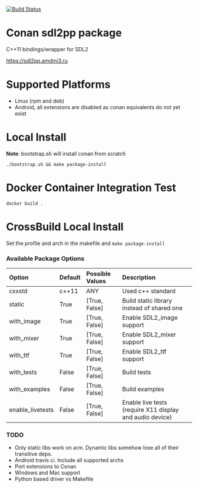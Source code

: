 [![Build Status](https://travis-ci.com/ppetraki/conan-sdl2pp.svg?branch=master)](https://travis-ci.com/ppetraki/conan-sdl2pp)

# Conan sdl2pp package
C++11 bindings/wrapper for SDL2

https://sdl2pp.amdmi3.ru

# Supported Platforms
  * Linux (rpm and deb)
  * Android, all extensions are disabled as conan equivalents do not yet exist

# Local Install
**Note**: bootstrap.sh will install conan from scratch

`./bootstrap.sh && make package-install`

# Docker Container Integration Test
`docker build .`

# CrossBuild Local Install
Set the profile and arch in the makefile and `make package-install`

### Available Package Options
| Option        | Default | Possible Values  | Description
|:------------- |:-----------------  |:----------------- |:------------|
|cxxstd    | c++11 |  ANY | Used c++ standard |
|static    | True |  [True, False] | Build static library instead of shared one |
|with_image    | True |  [True, False] | Enable SDL2_image support |
|with_mixer    | True |  [True, False] | Enable SDL2_mixer support |
|with_ttf    | True |  [True, False] | Enable SDL2_ttf support |
|with_tests    | False |  [True, False] | Build tests |
|with_examples    | False |  [True, False] | Build examples |
|enable_livetests    | False |  [True, False] | Enable live tests (require X11 display and audio device) |

### TODO
- Only static libs work on arm. Dynamic libs somehow lose all of their transitive deps.
- Android travis ci. Include all supported archs
- Port extensions to Conan
- Windows and Mac support
- Python based driver vs Makefile
